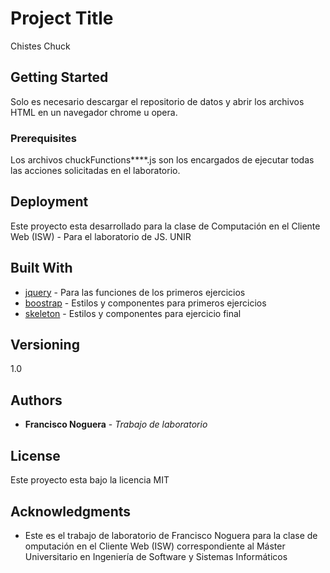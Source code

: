 # Project Title

Chistes Chuck

## Getting Started

Solo es necesario descargar el repositorio de datos y abrir los archivos HTML en un navegador chrome u opera.

### Prerequisites

Los archivos chuckFunctions****.js son los encargados de ejecutar todas las acciones solicitadas en el laboratorio.

## Deployment

Este proyecto esta desarrollado para la clase de Computación en el Cliente Web (ISW) - Para el laboratorio de JS. UNIR

## Built With

* [jquery](https://api.jquery.com/) - Para las funciones de los primeros ejercicios
* [boostrap](https://getbootstrap.com/docs/3.3/getting-started/) - Estilos y componentes para primeros ejercicios
* [skeleton](http://getskeleton.com/) - Estilos y componentes para ejercicio final

## Versioning

1.0

## Authors

* **Francisco Noguera** - *Trabajo de laboratorio*

## License

Este proyecto esta bajo la licencia MIT

## Acknowledgments

* Este es el trabajo de laboratorio de Francisco Noguera para la clase de omputación en el Cliente Web (ISW) correspondiente al Máster Universitario en Ingeniería de Software y Sistemas Informáticos
